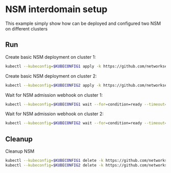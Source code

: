 # NSM interdomain setup


This example simply show how can be deployed and configured two NSM on different clusters

## Run

Create basic NSM deployment on cluster 1:

```bash
kubectl --kubeconfig=$KUBECONFIG1 apply -k https://github.com/networkservicemesh/deployments-k8s/examples/interdomain/nsm/cluster1?ref=32acd6c1f67cededd538aca7c5a5d8d327f2f003
```

Create basic NSM deployment on cluster 2:

```bash
kubectl --kubeconfig=$KUBECONFIG2 apply -k https://github.com/networkservicemesh/deployments-k8s/examples/interdomain/nsm/cluster2?ref=32acd6c1f67cededd538aca7c5a5d8d327f2f003
```

Wait for NSM admission webhook on cluster 1:

```bash
kubectl --kubeconfig=$KUBECONFIG1 wait --for=condition=ready --timeout=1m pod -n nsm-system -l app=admission-webhook-k8s
```

Wait for NSM admission webhook on cluster 2:

```bash
kubectl --kubeconfig=$KUBECONFIG2 wait --for=condition=ready --timeout=1m pod -n nsm-system -l app=admission-webhook-k8s
```

## Cleanup

Cleanup NSM
```bash
kubectl --kubeconfig=$KUBECONFIG1 delete -k https://github.com/networkservicemesh/deployments-k8s/examples/interdomain/nsm/cluster1?ref=32acd6c1f67cededd538aca7c5a5d8d327f2f003
kubectl --kubeconfig=$KUBECONFIG2 delete -k https://github.com/networkservicemesh/deployments-k8s/examples/interdomain/nsm/cluster2?ref=32acd6c1f67cededd538aca7c5a5d8d327f2f003
```
